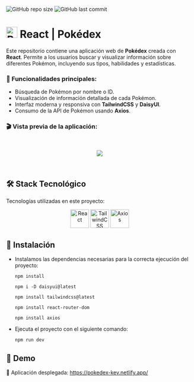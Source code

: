 ![GitHub repo size](https://img.shields.io/github/repo-size/KevinJG994/pokedex-react)
![GitHub last commit](https://img.shields.io/github/last-commit/KevinJG994/pokedex-react)

# <img src="https://cdn.jsdelivr.net/gh/devicons/devicon/icons/react/react-original.svg" width="30" height="30" alt="React" title="React" /> React | Pokédex

Este repositorio contiene una aplicación web de **Pokédex** creada con **React**. Permite a los usuarios buscar y visualizar información sobre diferentes Pokémon, incluyendo sus tipos, habilidades y estadísticas.

### 🎯 Funcionalidades principales:
- Búsqueda de Pokémon por nombre o ID.
- Visualización de información detallada de cada Pokémon.
- Interfaz moderna y responsiva con **TailwindCSS** y **DaisyUI**.
- Consumo de la API de Pokémon usando **Axios**.

### 🎬 Vista previa de la aplicación:
<br>


<p align="center" width="400px">
  <img src="https://github.com/user-attachments/assets/27e773fc-6347-44eb-97bb-94445c8bbcab" />
</p>

<br>

## 🛠️ Stack Tecnológico

Tecnologías utilizadas en este proyecto:

<p align="center">
  <img src="https://cdn.jsdelivr.net/gh/devicons/devicon/icons/react/react-original.svg" width="50" height="50" alt="React" title="React" />
  <img src="https://cdn.jsdelivr.net/gh/devicons/devicon/icons/tailwindcss/tailwindcss-original.svg" width="50" height="50" alt="TailwindCSS" title="TailwindCSS" />
  <img src="https://avatars.githubusercontent.com/u/32372333?s=200&v=4" width="50" height="50" alt="Axios" title="Axios" />
</p>

## :closed_lock_with_key: Instalación

- Instalamos las dependencias necesarias para la correcta ejecución del proyecto:

    ```
    npm install

    npm i -D daisyui@latest

    npm install tailwindcss@latest

    npm install react-router-dom

    npm install axios
    ```

- Ejecuta el proyecto con el siguiente comando:

    ```
    npm run dev
    ```


## 🚀 Demo

🔗 Aplicación desplegada: https://pokedex-kev.netlify.app/
